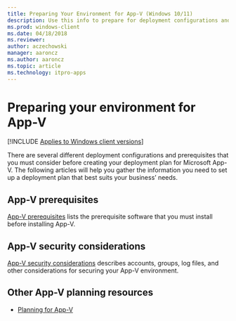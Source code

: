 ```yaml
---
title: Preparing Your Environment for App-V (Windows 10/11)
description: Use this info to prepare for deployment configurations and prerequisites for Microsoft Application Virtualization (App-V).
ms.prod: windows-client
ms.date: 04/18/2018
ms.reviewer: 
author: aczechowski
manager: aaroncz
ms.author: aaroncz
ms.topic: article
ms.technology: itpro-apps
---
```


# Preparing your environment for App-V

[!INCLUDE [Applies to Windows client versions](../includes/applies-to-windows-client-versions.md)]

There are several different deployment configurations and prerequisites that you must consider before creating your deployment plan for Microsoft App-V. The following articles will help you gather the information you need to set up a deployment plan that best suits your business’ needs.

## App-V prerequisites

[App-V prerequisites](appv-prerequisites.md) lists the prerequisite software that you must install before installing App-V.

## App-V security considerations

[App-V security considerations](appv-security-considerations.md) describes accounts, groups, log files, and other considerations for securing your App-V environment.

## Other App-V planning resources

* [Planning for App-V](appv-planning-for-appv.md)
